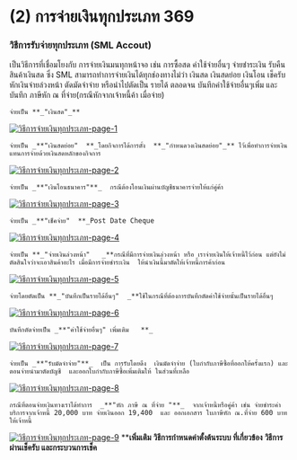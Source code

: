 # (2)    การจ่ายเงินทุกประเภท  369

### วิธีการรับจ่ายทุกประเภท (SML Accout)

เป็นวิธีการที่เชื่อมโยงกับ การจ่ายเงินมนทุกหน้าจอ เช่น การซื้อสด
ค่าใช้จ่ายอื่นๆ จ่ายชำระเงิน รับคืนสินค้าเงินสด ซึ่ง SML
สามารถทำการจ่ายเงินได้ทุกช่องทางไม่ว่า เงินสด เงินสดย่อย เงินโอน เช็ครับ
หักเงินจ่ายล่วงหน้า ตัดมัดจำจ่าย หรือนำไปตัดเป็น รายได้ ตลอดจน
บันทึกค่าใช้จ่ายอื่นๆเพิ่ม และบันทึก ภาษีหัก ณ ที่จ่าย(กรณีหักจากเจ้าหนี้ค้า
เมื่อจ่าย)

    
    
    จ่ายเป็น **_"เงินสด"_**

[![วิธีการจ่ายเงินทุกประเภท-page-1](/images/วิธีการจ่ายเงินทุกประเภท-page-1.jpg)](/images/วิธีการจ่ายเงินทุกประเภท-page-1.jpg)  
    
    
    จ่ายเป็น _**"เงินสดย่อย"  **_โดยกิจการได้การตั้ง  **_"กำหนดวงเงินสดย่อย"_** ไว้เพื่อทำการจ่ายเงิน แทนการจ่ายด้วยเงินสดหลักของกิจการ

[![วิธีการจ่ายเงินทุกประเภท-page-2](/images/วิธีการจ่ายเงินทุกประเภท-page-2.jpg)](/images/วิธีการจ่ายเงินทุกประเภท-page-2.jpg)  
    
    
    จ่ายเป็น _**"เงินโอนธนาคาร"**_  กรณีต้องโอนเงินผ่านบัญชีธนาคารจ่ายให้แก่คู่ค้า

[![วิธีการจ่ายเงินทุกประเภท-page-3](/images/วิธีการจ่ายเงินทุกประเภท-page-3.jpg)](/images/วิธีการจ่ายเงินทุกประเภท-page-3.jpg)  
    
    
    จ่ายเป็น _**"เช็คจ่าย"  **_Post Date Cheque

[![วิธีการจ่ายเงินทุกประเภท-page-4](/images/วิธีการจ่ายเงินทุกประเภท-page-4.jpg)](/images/วิธีการจ่ายเงินทุกประเภท-page-4.jpg)  
    
    
    จ่ายเป็น **_"จ่ายเงินล่วงหน้า"   _**กรณีที่มีการจ่ายเงินล่วงหน้า หรือ เราจ่ายเงินให้เจ้าหนี้ไว้ก่อน แต่ยังไม่ตัดสินใจว่าจะเอาสินค้าอะไร เมื่อมีการจ่ายชำระเงิน  ให้นำเงินนี้มาตัดให้เจ้าหนี้การค้าก่อน

[![วิธีการจ่ายเงินทุกประเภท-page-5](/images/วิธีการจ่ายเงินทุกประเภท-page-5.jpg)](/images/วิธีการจ่ายเงินทุกประเภท-page-5.jpg)  
    
    
    จ่ายโดยตัดเป็น **_"บันทึกเป็นรายได้อื่นๆ"  _**ใช้ในกรณีที่ต้องการบันทึกตัดค่าใช้จ่ายนั้นเป็นรายได้อื่นๆ

[![วิธีการจ่ายเงินทุกประเภท-page-6](/images/วิธีการจ่ายเงินทุกประเภท-page-6.jpg)](/images/วิธีการจ่ายเงินทุกประเภท-page-6.jpg)  
    
    
    บันทึกตัดจ่ายเป็น _**"ค่าใช้จ่ายอื่นๆ" เพิ่มเติม   **_

[![วิธีการจ่ายเงินทุกประเภท-page-7](/images/วิธีการจ่ายเงินทุกประเภท-page-7.jpg)](/images/วิธีการจ่ายเงินทุกประเภท-page-7.jpg)  
    
    
    จ่ายเป็น _**"รับมัดจำจ่าย"**_  เป็น การรับโดยดึง  เงินมัดจำจ่าย (ใบกำกับภาษีซื้อที่ออกให้ครั้งแรก) และตอนจ่ายนำมาตัดบัญชี  และออกใบกำกับภาษีซื้อเพิ่มเติมให้ ในส่วนที่เหลือ

[![วิธีการจ่ายเงินทุกประเภท-page-8](/images/วิธีการจ่ายเงินทุกประเภท-page-8.jpg)](/images/วิธีการจ่ายเงินทุกประเภท-page-8.jpg)  
    
    
    กรณีที่ตอนจ่ายเงินทางเราได้ทำการ  _**"หัก ภาษี ณ ที่จ่าย "**_  จากเจ้าหนี้หรือคู่ค้า เช่น จ่ายชำระค่าบริการจากเจ้าหนี้ 20,000 บาท จ่ายเงินออก 19,400  และ ออกเอกสาร ใบภาษีหัก ณ.ที่จ่าย 600 บาท ให้เจ้าหนี้

[![วิธีการจ่ายเงินทุกประเภท-page-9](/images/วิธีการจ่ายเงินทุกประเภท-page-9.jpg)](/images/วิธีการจ่ายเงินทุกประเภท-page-9.jpg) ****เพิ่มเติม**
**วิธีการกำหนดค่าตั้งต้นระบบ ที่เกี่ยวข้อง** **วิธีการผ่านเช็ครับ
และกระบวนการเช็ค**  

